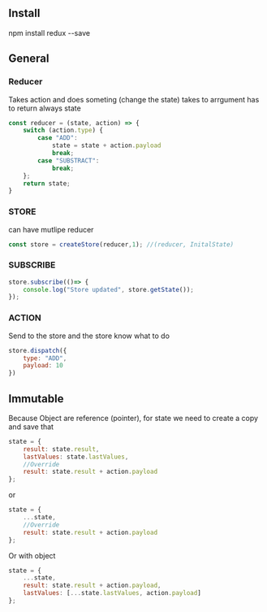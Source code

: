 

## Install
npm install redux --save

## General

### Reducer
Takes action and does someting (change the state)
takes to arrgument
has to return always state
```javascript
const reducer = (state, action) => {
    switch (action.type) {
        case "ADD":
            state = state + action.payload
            break;
        case "SUBSTRACT":
            break;
    };
    return state;
}
```

### STORE
can have mutlipe reducer
```javascript
const store = createStore(reducer,1); //(reducer, InitalState)
```

### SUBSCRIBE
```javascript
store.subscribe(()=> {
    console.log("Store updated", store.getState());
});
```

### ACTION
Send to the store and the store know what to do
```javascript
store.dispatch({
    type: "ADD",
    payload: 10
})
```

## Immutable

Because Object are reference (pointer), for state we need to create a copy and save that
```javascript
state = {
    result: state.result,
    lastValues: state.lastValues,
    //Override
    result: state.result + action.payload
};
```
or
```javascript
state = {
    ...state,
    //Override
    result: state.result + action.payload
};
```
Or with object
```javascript
state = {
    ...state,
    result: state.result + action.payload,
    lastValues: [...state.lastValues, action.payload]
};
```

